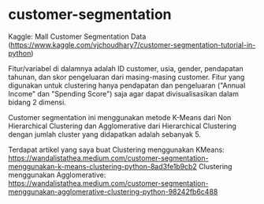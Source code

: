 # customer-segmentation
Kaggle: Mall Customer Segmentation Data (https://www.kaggle.com/vjchoudhary7/customer-segmentation-tutorial-in-python)

Fitur/variabel di dalamnya adalah ID customer, usia, gender, pendapatan tahunan, dan skor pengeluaran dari masing-masing customer. Fitur yang digunakan untuk clustering hanya pendapatan dan pengeluaran ("Annual Income" dan "Spending Score") saja agar dapat divisualisasikan dalam bidang 2 dimensi.

Customer segmentation ini menggunakan metode K-Means dari Non Hierarchical Clustering dan Agglomerative dari Hierarchical Clustering dengan jumlah cluster yang didapatkan adalah sebanyak 5.

Terdapat artikel yang saya buat
Clustering menggunakan KMeans: https://wandalistathea.medium.com/customer-segmentation-menggunakan-k-means-clustering-python-8ad3fe1b9cb2
Clustering menggunakan Agglomerative: https://wandalistathea.medium.com/customer-segmentation-menggunakan-agglomerative-clustering-python-98242fb6c488
